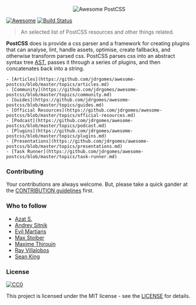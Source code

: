 <div class="github-widget" data-repo="jdrgomes/awesome-postcss"></div>
<p align="center">
  <img src="https://rawgit.com/jdrgomes/awesome-postcss/master/media/awesome_postcss.svg" alt="Awesome PostCSS">
</p>

[![Awesome](https://cdn.rawgit.com/sindresorhus/awesome/d7305f38d29fed78fa85652e3a63e154dd8e8829/media/badge.svg)](https://github.com/sindresorhus/awesome)
[![Build Status](https://api.travis-ci.org/jdrgomes/awesome-postcss.svg?branch=master)](https://travis-ci.org/jdrgomes/awesome-postcss)

> An selected list of PostCSS resources and other things related.

**PostCSS** does is provide a css parser and a framework for creating plugins that can analyse, lint, handle assets, optimise, create fallbacks, and otherwise transform parsed css. PostCSS parses css into an abstract syntax tree [AST](https://en.wikipedia.org/wiki/Abstract_syntax_tree), passes it through a series of plugins, and then concatenates back into a string.


    - [Articles](https://github.com/jdrgomes/awesome-postcss/blob/master/topics/articles.md)
    - [Community](https://github.com/jdrgomes/awesome-postcss/blob/master/topics/community.md)
    - [Guides](https://github.com/jdrgomes/awesome-postcss/blob/master/topics/guides.md)
    - [Official Resources](https://github.com/jdrgomes/awesome-postcss/blob/master/topics/official-resources.md)
    - [Podcast](https://github.com/jdrgomes/awesome-postcss/blob/master/topics/podcast.md)
    - [Plugins](https://github.com/jdrgomes/awesome-postcss/blob/master/topics/plugins.md)
    - [Presentations](https://github.com/jdrgomes/awesome-postcss/blob/master/topics/presentations.md)    
    - [Task Runner](https://github.com/jdrgomes/awesome-postcss/blob/master/topics/task-runner.md)
    
### Contributing

Your contributions are always welcome. But, please take a quick gander at the [CONTRIBUTION guidelines](https://github.com/jdrgomes/awesome-postcss/blob/master/CONTRIBUTING.md) first.

### Who to follow

- [Azat S.](https://twitter.com/azat_io)
- [Andrey Sitnik](https://twitter.com/andreysitnik)
- [Evil Martians](https://twitter.com/evilmartians)
- [Max Stoiber](https://twitter.com/mxstbr)
- [Maxime Thirouin](https://twitter.com/MoOx)
- [Ray Villalobos](https://twitter.com/planetoftheweb)
- [Sean King](https://twitter.com/seaneking)

### License
[![CC0](http://mirrors.creativecommons.org/presskit/buttons/88x31/svg/cc-zero.svg)](https://creativecommons.org/publicdomain/zero/1.0/)

This project is licensed under the MIT license - see the [LICENSE](https://github.com/jdrgomes/awesome-postcss/blob/master/LICENSE) for details.